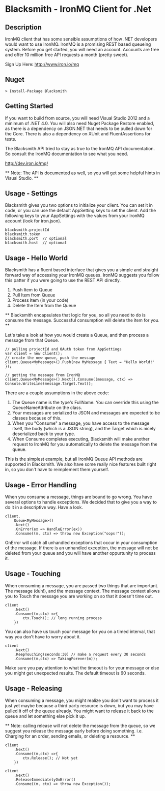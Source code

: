 Blacksmith - IronMQ Client for .Net
==========================================

Description
--------------

IronMQ client that has some sensible assumptions of how .NET developers would want to use IronMQ. IronMQ is a promising REST based queueing system. Before you get started, you will need an account. Accounts are free and offer 10 million free API requests a month (pretty sweet).

Sign Up Here: http://www.iron.io/mq


Nuget
------------

    > Install-Package Blacksmith


Getting Started
--------------------

If you want to build from source, you will need Visual Studio 2012 and a minimum of .NET 4.0. You will also need Nuget Package Restore enabled, as there is a dependency on JSON.NET that needs to be pulled down for the Core. There is also a dependency on XUnit and FluentAssertions for tests.

The Blacksmith API tried to stay as true to the IronMQ API documentation. So consult the IronMQ documentation to see what you need.

http://dev.iron.io/mq/

** Note: The API is documented as well, so you will get some helpful hints in Visual Studio. **


Usage - Settings
----------------------

Blacksmith gives you two options to initialize your client. You can set it in code, or you can use the default AppSetting keys to set the client. Add the following keys to your AppSettings with the values from your IronMQ account (look for iron.json).

	blacksmith.projectId 
	blacksmith.token
	blacksmith.port  // optional
	blacksmith.host  // optional


Usage - Hello World
---------------------

Blacksmith has a fluent based interface that gives you a simple and straight forward way of accessing your IronMQ queues. IronMQ suggests you follow this patter if you were going to use the REST API directly.

1. Push Item to Queue
2. Pull Item from Queue
3. Process Item (in your code)
4. Delete the Item from the Queue

** Blacksmith encapsulates that logic for you, so all you need to do is consume the message. Successful consumption will delete the item for you. **

Let's take a look at how you would create a Queue, and then process a message from that Queue.

    // pulling projectId and OAuth token from AppSettings
	var client = new Client();
	// create the new queue, push the message
	client.Queue<MyMessage>().Push(new MyMessage { Text = "Hello World!" });

	// getting the message from IronMQ
	client.Queue<MyMessage>().Next().Consume((message, ctx) => Console.WriteLine(message.Target.Text));

There are a couple assumptions in the above code:

1. The Queue name is the type's FullName. You can override this using the QueueNameAttribute on the class.
2. Your messages are serialized to JSON and messages are expected to be classes because of this.
3. When you "Consume" a message, you have access to the message itself, the body (which is a JSON string), and the Target which is nicely deserialized back to your type.
4. When Consume completes executing, Blacksmith will make another request to IronMQ for you automatically to delete the message from the queue.

This is the simplest example, but all IronMQ Queue API methods are supported in Blacksmith. We also have some really nice features built right in, so you don't have to reimplement them yourself.

Usage - Error Handling
--------------------------

When you consume a message, things are bound to go wrong. You have several options to handle exceptions. We decided that to give you a way to do it in a descriptive way. Have a look.

	client.
		Queue<MyMessage>()
		.Next()
		.OnError(ex => HandleError(ex))
		.Consume((m, ctx) => throw new Exception("oops!"));

OnError will catch all unhandled exceptions that occur in your consumption of the message. If there is an unhandled exception, the message will not be deleted from your queue and you will have another oppurtunity to process it.


Usage - Touching
--------------------------

When consuming a message, you are passed two things that are important. The message (duh!), and the message context. The message context allows you to Touch the message you are working on so that it doesn't time out.

	client
		.Next()
		.Consume((m,ctx) =>{
            ctx.Touch(); // long running process
		})

You can also have us touch your message for you on a timed interval, that way you don't have to worry about it.

	client
		.Next()
		.KeepTouching(seconds:30) // make a request every 30 seconds
		.Consume((m,ctx) => TakingForever(m));

Make sure you pay attention to what the timeout is for your message or else you might get unexpected results. The default timeout is 60 seconds.


Usage - Releasing
-------------------------------

When consuming a message, you might realize you don't want to process it just yet maybe because a third party resource is down, but you may have pulled it off of the queue already. You might want to release it back to the queue and let something else pick it up.

 ** Note: calling release will not delete the message from the queue, so we suggest you release the message early before doing something. i.e. Charging for an order, sending emails, or deleting a resource. **

	client
		.Next()
		.Consume((m,ctx) =>{
            ctx.Release(); // Not yet
		})

	client
		.Next()
		.ReleaseImmediatelyOnError()
		.Consume((m, ctx) => throw new Exception());